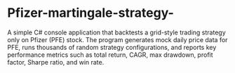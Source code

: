 # Pfizer-martingale-strategy-
A simple C# console application that backtests a grid-style trading strategy only on Pfizer (PFE) stock. The program generates mock daily price data for PFE, runs thousands of random strategy configurations, and reports key performance metrics such as total return, CAGR, max drawdown, profit factor, Sharpe ratio, and win rate.
